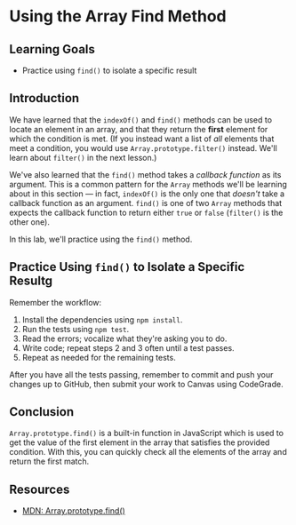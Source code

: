 # Using the Array Find Method

## Learning Goals

* Practice using `find()` to isolate a specific result

## Introduction

We have learned that the `indexOf()` and `find()` methods can be used to locate
an element in an array, and that they return the **first** element for which the
condition is met. (If you instead want a list of _all_ elements that meet a
condition, you would use `Array.prototype.filter()` instead. We'll learn about
`filter()` in the next lesson.)

We've also learned that the `find()` method takes a _callback function_ as
its argument. This is a common pattern for the `Array` methods we'll be
learning about in this section — in fact, `indexOf()` is the only one that
_doesn't_ take a callback function as an argument. `find()` is one of two
`Array` methods that expects the callback function to return either `true` or
`false` (`filter()` is the other one).

In this lab, we'll practice using the `find()` method.

## Practice Using `find()` to Isolate a Specific Resultg
Remember the workflow:

1. Install the dependencies using `npm install`.
2. Run the tests using `npm test`.
3. Read the errors; vocalize what they're asking you to do.
4. Write code; repeat steps 2 and 3 often until a test passes.
5. Repeat as needed for the remaining tests.

After you have all the tests passing, remember to commit and push your changes
up to GitHub, then submit your work to Canvas using CodeGrade.

## Conclusion

`Array.prototype.find()` is a built-in function in JavaScript which is used to
get the value of the first element in the array that satisfies the provided
condition. With this, you can quickly check all the elements of the array and
return the first match.

## Resources

* [MDN: Array.prototype.find()](https://developer.mozilla.org/en-US/docs/Web/JavaScript/Reference/Global_Objects/Array/find)

